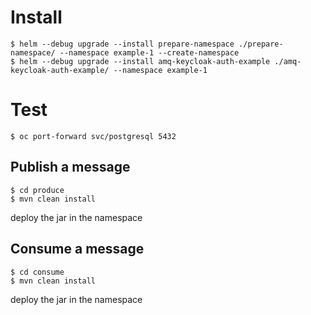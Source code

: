 # Install
```
$ helm --debug upgrade --install prepare-namespace ./prepare-namespace/ --namespace example-1 --create-namespace
$ helm --debug upgrade --install amq-keycloak-auth-example ./amq-keycloak-auth-example/ --namespace example-1
```

# Test
```
$ oc port-forward svc/postgresql 5432
```
## Publish a message
```
$ cd produce
$ mvn clean install
```
deploy the jar in the namespace

## Consume a message
```
$ cd consume
$ mvn clean install
```
deploy the jar in the namespace
